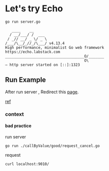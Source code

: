 # Let's try Echo

```shell
go run server.go

   ____    __
  / __/___/ /  ___
 / _// __/ _ \/ _ \
/___/\__/_//_/\___/ v4.13.4
High performance, minimalist Go web framework
https://echo.labstack.com
____________________________________O/_______
                                    O\
⇨ http server started on [::]:1323
```

## Run Example

After run server , Redirect this [page](http://localhost:1323/).

[ref](https://echo.labstack.com/docs/quick-start)

### context

#### bad practice

run server
```shell
go run ./callByValue/good/request_cancel.go
```

request
```shell
curl localhost:9010/
```